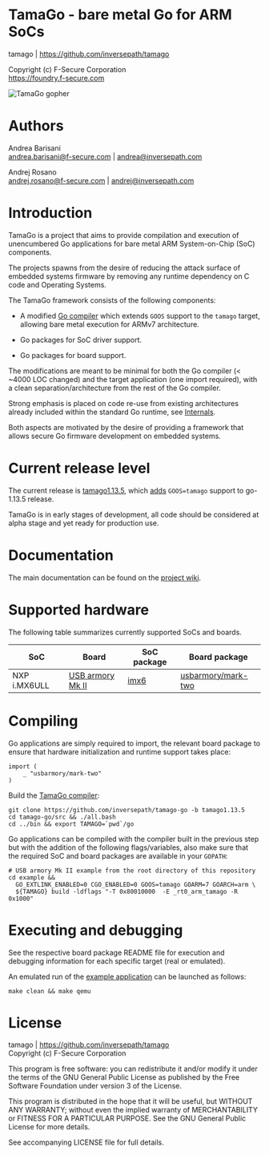 TamaGo - bare metal Go for ARM SoCs
===================================

tamago | https://github.com/inversepath/tamago  

Copyright (c) F-Secure Corporation  
https://foundry.f-secure.com

![TamaGo gopher](https://github.com/inversepath/tamago/wiki/images/tamago.svg?sanitize=true)

Authors
=======

Andrea Barisani  
andrea.barisani@f-secure.com | andrea@inversepath.com  

Andrej Rosano  
andrej.rosano@f-secure.com | andrej@inversepath.com  

Introduction
============

TamaGo is a project that aims to provide compilation and execution of
unencumbered Go applications for bare metal ARM System-on-Chip (SoC)
components.

The projects spawns from the desire of reducing the attack surface of embedded
systems firmware by removing any runtime dependency on C code and Operating
Systems.

The TamaGo framework consists of the following components:

 - A modified [Go compiler](https://github.com/inversepath/tamago-go)
   which extends `GOOS` support to the `tamago` target, allowing bare metal
   execution for ARMv7 architecture.

 - Go packages for SoC driver support.

 - Go packages for board support.

The modifications are meant to be minimal for both the Go compiler (< ~4000 LOC
changed) and the target application (one import required), with a clean
separation/architecture from the rest of the Go compiler.

Strong emphasis is placed on code re-use from existing architectures already
included within the standard Go runtime, see
[Internals](https://github.com/inversepath/tamago/wiki/Internals).

Both aspects are motivated by the desire of providing a framework that allows
secure Go firmware development on embedded systems.

Current release level
=====================

The current release is
[tamago1.13.5](https://github.com/inversepath/tamago-go/tree/tamago1.13.5),
which [adds](https://github.com/golang/go/compare/go1.13.5...inversepath:tamago1.13.5)
`GOOS=tamago` support to go-1.13.5 release.

TamaGo is in early stages of development, all code should be considered at
alpha stage and yet ready for production use.

Documentation
=============

The main documentation can be found on the
[project wiki](https://github.com/inversepath/tamago/wiki).

Supported hardware
==================

The following table summarizes currently supported SoCs and boards.

| SoC           | Board                                                             | SoC package                                                    | Board package                                                                              |
|---------------|-------------------------------------------------------------------|----------------------------------------------------------------|----------------------------------------------------------------------------------|
| NXP i.MX6ULL | [USB armory Mk II](https://github.com/inversepath/usbarmory/wiki) | [imx6](https://github.com/inversepath/tamago/tree/master/imx6) | [usbarmory/mark-two](https://github.com/inversepath/tamago/tree/master/usbarmory) |

Compiling
=========

Go applications are simply required to import, the relevant board package to
ensure that hardware initialization and runtime support takes place:

```golang
import (
	_ "usbarmory/mark-two"
)
```

Build the [TamaGo compiler](https://github.com/inversepath/tamago-go):

```
git clone https://github.com/inversepath/tamago-go -b tamago1.13.5
cd tamago-go/src && ./all.bash
cd ../bin && export TAMAGO=`pwd`/go
```

Go applications can be compiled with the compiler built in the previous step
but with the addition of the following flags/variables, also make sure that the
required SoC and board packages are available in your `GOPATH`:

```
# USB armory Mk II example from the root directory of this repository
cd example &&
  GO_EXTLINK_ENABLED=0 CGO_ENABLED=0 GOOS=tamago GOARM=7 GOARCH=arm \
  ${TAMAGO} build -ldflags "-T 0x80010000  -E _rt0_arm_tamago -R 0x1000"
```

Executing and debugging
=======================

See the respective board package README file for execution and debugging
information for each specific target (real or emulated).

An emulated run of the [example application](https://github.com/inversepath/tamago/tree/master/example)
can be launched as follows:

```
make clean && make qemu
```

License
=======

tamago | https://github.com/inversepath/tamago  
Copyright (c) F-Secure Corporation

This program is free software: you can redistribute it and/or modify it under
the terms of the GNU General Public License as published by the Free Software
Foundation under version 3 of the License.

This program is distributed in the hope that it will be useful, but WITHOUT ANY
WARRANTY; without even the implied warranty of MERCHANTABILITY or FITNESS FOR A
PARTICULAR PURPOSE. See the GNU General Public License for more details.

See accompanying LICENSE file for full details.
